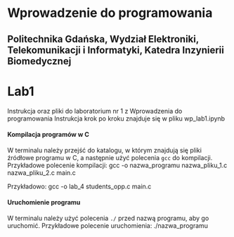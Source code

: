 # Wprowadzenie do programowania 
## Politechnika Gdańska, Wydział Elektroniki, Telekomunikacji i Informatyki, Katedra Inzynierii Biomedycznej
# Lab1
Instrukcja oraz pliki do laboratorium nr 1 z Wprowadzenia do programowania 
Instrukcja krok po kroku znajduje się w pliku wp_lab1.ipynb 
#### Kompilacja programów w C
W terminalu należy przejść do katalogu, w którym znajdują się pliki źródłowe programu w C, a następnie użyć polecenia `gcc` do kompilacji.
Przykładowe polecenie kompilacji:
gcc -o nazwa_programu nazwa_pliku_1.c nazwa_pliku_2.c main.c

Przykładowo:
gcc -o lab_4 students_opp.c main.c

#### Uruchomienie programu
W terminalu należy użyć polecenia `./` przed nazwą programu, aby go uruchomić.
Przykładowe polecenie uruchomienia:
./nazwa_programu
